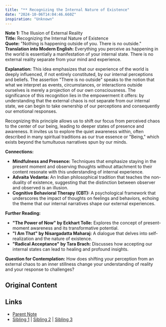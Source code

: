 ```yaml
---
title: "** Recognizing the Internal Nature of Existence"
date: "2024-10-06T14:04:46.660Z"
inspiration: "Unknown"
---
```


  
**Note 1:** The Illusion of External Reality  
**Title:** Recognizing the Internal Nature of Existence  
**Quote:** "Nothing is happening outside of you. There is no outside."  
**Translation into Modern English:** Everything you perceive as happening in the world is essentially a manifestation of your internal state. There is no external reality separate from your mind and experience.  

**Explanation:** This idea emphasizes that our experience of the world is deeply influenced, if not entirely constituted, by our internal perceptions and beliefs. The assertion "There is no outside" speaks to the notion that what we interpret as events, circumstances, or interactions outside ourselves is merely a projection of our own consciousness. The significance of this recognition lies in the empowerment it offers: by understanding that the external chaos is not separate from our internal state, we can begin to take ownership of our perceptions and consequently our emotional responses. 

Recognizing this principle allows us to shift our focus from perceived chaos to the center of our being, leading to deeper states of presence and awareness. It invites us to explore the quiet awareness within, often described in many spiritual traditions as our true essence or "Being," which exists beyond the tumultuous narratives spun by our minds.

**Connections:**  
- **Mindfulness and Presence:** Techniques that emphasize staying in the present moment and observing thoughts without attachment to their content resonate with this understanding of internal experience.  
- **Advaita Vedanta:** An Indian philosophical tradition that teaches the non-duality of existence, suggesting that the distinction between observer and observed is an illusion.   
- **Cognitive Behavioral Therapy (CBT):** A psychological framework that underscores the impact of thoughts on feelings and behaviors, echoing the theme that our internal narratives shape our external experiences.  

**Further Reading:**  
- **"The Power of Now" by Eckhart Tolle:** Explores the concept of present-moment awareness and its transformative potential.  
- **"I Am That" by Nisargadatta Maharaj:** A dialogue that delves into self-realization and the nature of existence.  
- **"Radical Acceptance" by Tara Brach:** Discusses how accepting our internal states can lead to healing and profound insights.  

**Question for Contemplation:** How does shifting your perception from an external chaos to an inner stillness change your understanding of reality and your response to challenges?  


## Original Content



## Links

- [Parent Note](/parent-note.md)
- [Sibling 1](/zettel1.md) | [Sibling 2](/zettel2.md) | [Sibling 3](/zettel3.md)
